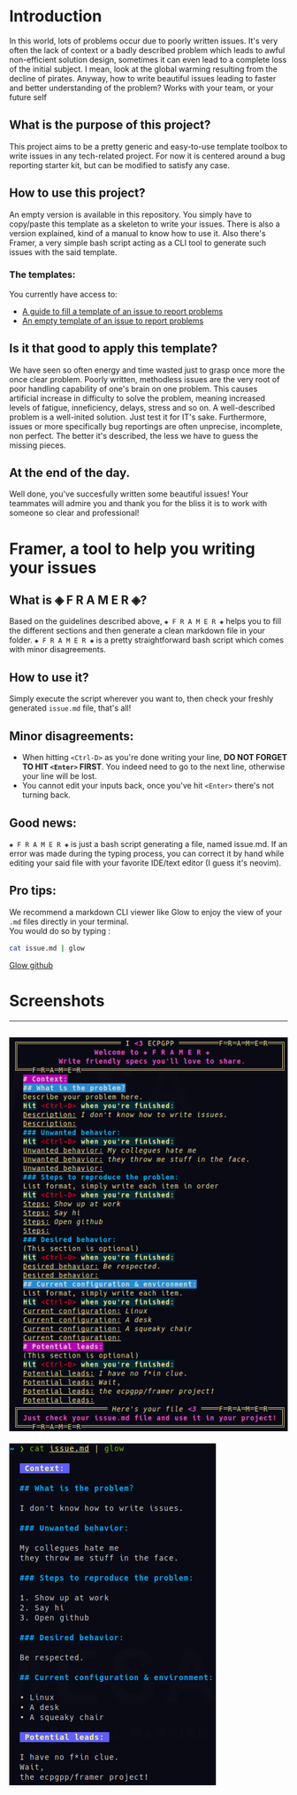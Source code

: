 # Introduction

In this world, lots of problems occur due to poorly written issues. It's very often the lack of context or a badly described problem which leads to awful non-efficient solution design, sometimes it can even lead to a complete loss of the initial subject. 
I mean, look at the global warming resulting from the decline of pirates. 
Anyway, how to write beautiful issues leading to faster and better understanding of the problem? Works with your team, or your future self

## What is the purpose of this project?

This project aims to be a pretty generic and easy-to-use template toolbox to write issues in any tech-related project. For now it is centered around a bug reporting starter kit, but can be modified to satisfy any case.

## How to use this project?

An empty version is available in this repository. You simply have to copy/paste this template as a skeleton to write your issues. There is also a version explained, kind of a manual to know how to use it.
Also there's Framer, a very simple bash script acting as a CLI tool to generate such issues with the said template.

### The templates: 
You currently have access to:
+ [A guide to fill a template of an issue to report problems](https://github.com/ECPGPP/framer/blob/main/problem-reporting-flavored-template-explained.md)
+ [An empty template of an issue to report problems](https://github.com/ECPGPP/framer/blob/main/problem-reporting-flavored-template-empty.md)

## Is it that good to apply this template? 
We have seen so often energy and time wasted just to grasp once more the once clear problem. Poorly written, methodless issues are the very root of poor handling capability of one's brain on one problem. This causes artificial increase in difficulty to solve the problem, meaning increased levels of fatigue, inneficiency, delays, stress and so on. A well-described problem is a well-inited solution. Just test it for IT's sake.
Furthermore, issues or more specifically bug reportings are often unprecise, incomplete, non perfect. The better it's described, the less we have to guess the missing pieces.

## At the end of the day.
Well done, you've succesfully written some beautiful issues! Your teammates will admire you and thank you for the bliss it is to work with someone so clear and professional!

# Framer, a tool to help you writing your issues

## What is ◈ F R A M E R ◈?

Based on the guidelines described above, `◈ F R A M E R ◈` helps you to fill the different sections and then generate a clean markdown file in your folder. `◈ F R A M E R ◈` is a pretty straightforward bash script which comes with minor disagreements.

## How to use it?
Simply execute the script wherever you want to, then check your freshly generated `issue.md` file, that's all!

## Minor disagreements:

+ When hitting `<Ctrl-D>` as you're done writing your line, **DO NOT FORGET TO HIT `<Enter>` FIRST**. You indeed need to go to the next line, otherwise your line will be lost.
+ You cannot edit your inputs back, once you've hit `<Enter>` there's not turning back.

## Good news:
`◈ F R A M E R ◈` is just a bash script generating a file, named issue.md. If an error was made during the typing process, you can correct it by hand while editing your said file with your favorite IDE/text editor (I guess it's neovim).

## Pro tips:
We recommend a markdown CLI viewer like Glow to enjoy the view of your `.md` files directly in your terminal.  
You would do so by typing :

```bash
cat issue.md | glow
```

[Glow github](https://github.com/charmbracelet/glow)

# Screenshots 
---
![Framer Demo](framer-demo.png)
---
![Framer into Glow](issue-glow.png)


